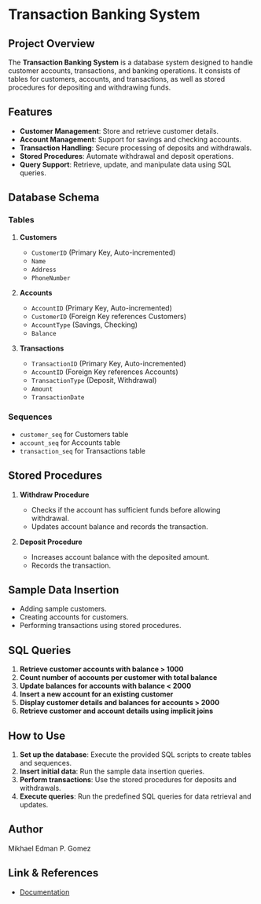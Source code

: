 # Transaction Banking System

## Project Overview
The **Transaction Banking System** is a database system designed to handle customer accounts, transactions, and banking operations. It consists of tables for customers, accounts, and transactions, as well as stored procedures for depositing and withdrawing funds.

## Features
- **Customer Management**: Store and retrieve customer details.
- **Account Management**: Support for savings and checking accounts.
- **Transaction Handling**: Secure processing of deposits and withdrawals.
- **Stored Procedures**: Automate withdrawal and deposit operations.
- **Query Support**: Retrieve, update, and manipulate data using SQL queries.

## Database Schema
### Tables
1. **Customers**
   - `CustomerID` (Primary Key, Auto-incremented)
   - `Name`
   - `Address`
   - `PhoneNumber`

2. **Accounts**
   - `AccountID` (Primary Key, Auto-incremented)
   - `CustomerID` (Foreign Key references Customers)
   - `AccountType` (Savings, Checking)
   - `Balance`

3. **Transactions**
   - `TransactionID` (Primary Key, Auto-incremented)
   - `AccountID` (Foreign Key references Accounts)
   - `TransactionType` (Deposit, Withdrawal)
   - `Amount`
   - `TransactionDate`

### Sequences
- `customer_seq` for Customers table
- `account_seq` for Accounts table
- `transaction_seq` for Transactions table

## Stored Procedures
1. **Withdraw Procedure**
   - Checks if the account has sufficient funds before allowing withdrawal.
   - Updates account balance and records the transaction.
   
2. **Deposit Procedure**
   - Increases account balance with the deposited amount.
   - Records the transaction.

## Sample Data Insertion
- Adding sample customers.
- Creating accounts for customers.
- Performing transactions using stored procedures.

## SQL Queries
1. **Retrieve customer accounts with balance > 1000**
2. **Count number of accounts per customer with total balance**
3. **Update balances for accounts with balance < 2000**
4. **Insert a new account for an existing customer**
5. **Display customer details and balances for accounts > 2000**
6. **Retrieve customer and account details using implicit joins**

## How to Use
1. **Set up the database**: Execute the provided SQL scripts to create tables and sequences.
2. **Insert initial data**: Run the sample data insertion queries.
3. **Perform transactions**: Use the stored procedures for deposits and withdrawals.
4. **Execute queries**: Run the predefined SQL queries for data retrieval and updates.

## Author
Mikhael Edman P. Gomez

## Link & References
- [Documentation](https://docs.google.com/document/d/1YyMaBH3jv1cHICCrNv3u8prOoUobIJWI/edit?usp=sharing&ouid=116709682777897150867&rtpof=true&sd=true)

